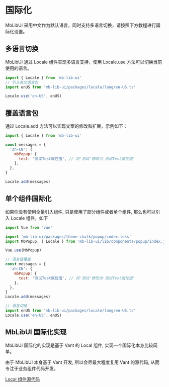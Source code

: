# 国际化

MbLibUI 采用中文作为默认语言，同时支持多语言切换，请按照下方教程进行国际化设置。

## 多语言切换

MbLibUI 通过 Locale 组件实现多语言支持，使用 Locale.use 方法可以切换当前使用的语言。

```js
import { Locale } from 'mb-lib-ui'
// 引入英文语言包
import enUS from 'mb-lib-ui/packages/locale/lang/en-US.ts'

Locale.use('en-US', enUS)
```

## 覆盖语言包

通过 Locale.add 方法可以实现文案的修改和扩展，示例如下：

```js
import { Locale } from 'mb-lib-ui'

const messages = {
  'zh-CN': {
    mbPopup: {
      test: '测试Test属性值', // 将'测试'修改为'测试Test属性值'
    },
  },
}

Locale.add(messages)
```

## 单个组件国际化

如果你没有使用全量引入组件, 只是使用了部分组件或者单个组件, 那么也可以引入 Locale 组件，如下

```js
import Vue from 'vue'

import 'mb-lib-ui/packages/theme-chalk/popup/index.less'
import MbPopup, { Locale } from 'mb-lib-ui/lib/components/popup/index.js'

Vue.use(MbPopup)

// 语言值覆盖
const messages = {
  'zh-CN': {
    mbPopup: {
      test: '测试Test属性值', // 将'测试'修改为'测试Test属性值'
    },
  },
}
Locale.add(messages)

// 语言切换
import enUS from 'mb-lib-ui/packages/locale/lang/en-US.ts'
Locale.use('en-US', enUS)
```

## MbLibUI 国际化实现

MbLibUI 国际化的实现是基于 Vant 的 Local 组件, 实现一个国际化本身比较简单。

由于 MbLibUI 本身基于 Vant 开发, 所以会尽最大程度复用 Vant 的源代码, 从而专注于业务组件代码开发。

[Local 组件源代码](https://github.com/youzan/vant/blob/2.x/src/locale/index.ts)
